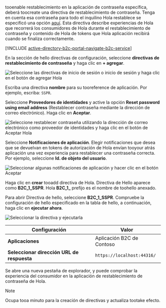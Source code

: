 tooenable restablecimiento en la aplicación de contraseña específica, deberá toocreate una directiva de restablecimiento de contraseña. Tenga en cuenta esa contraseña para todo el inquilino Hola restablece se especificó una opción [aquí](../articles/active-directory-b2c/active-directory-b2c-reference-sspr.md). Esta directiva describe experiencias de Hola que recorrerá los consumidores de Hola durante el restablecimiento de contraseña y contenido de Hola de tokens que Hola aplicación recibirá cuando se finaliza correctamente.

[!INCLUDE [active-directory-b2c-portal-navigate-b2c-service](active-directory-b2c-portal-navigate-b2c-service.md)]

En la sección de hello directivas de configuración, seleccione **directivas de restablecimiento de contraseña** y haga clic en **+ agregar**.

![Seleccione las directivas de inicio de sesión o inicio de sesión y haga clic en el botón de agregar Hola](media/active-directory-b2c-create-password-reset-policy/add-b2c-password-reset-policy.png)

Escriba una directiva **nombre** para su tooreference de aplicación. Por ejemplo, escriba: `SSPR`.

Seleccione **Proveedores de identidades** y active la opción **Reset password using email address** (Restablecer contraseña mediante la dirección de correo electrónico). Haga clic en **Aceptar**.

![Seleccione restablecer contraseña utilizando la dirección de correo electrónico como proveedor de identidades y haga clic en el botón de Aceptar Hola](media/active-directory-b2c-create-password-reset-policy/add-b2c-password-reset-identity-providers.png)

Seleccione **Notificaciones de aplicación**. Elegir notificaciones que desea que se devuelvan en tokens de autorización de Hola envían tooyour atrás aplicación una vez experiencia para restablecer una contraseña correcta. Por ejemplo, seleccione **Id. de objeto del usuario**.

![Seleccionar algunas notificaciones de aplicación y hacer clic en el botón Aceptar](media/active-directory-b2c-create-password-reset-policy/add-b2c-password-reset-application-claims.png)

Haga clic en **crear** tooadd directiva de Hola. Directiva de Hello aparece como **B2C_1_SSPR**. Hola **B2C_1_** prefijo es el nombre de toohello anexado.

Para abrir Directiva de hello, seleccione **B2C_1_SSPR**. Compruebe la configuración de hello especificado en la tabla de hello, a continuación, haga clic en **ejecutar ahora**.

![Seleccionar la directiva y ejecutarla](media/active-directory-b2c-create-password-reset-policy/run-b2c-password-reset-policy.png)

| Configuración      | Valor  |
| ------------ | ------ |
| **Aplicaciones** | Aplicación B2C de Contoso |
| **Seleccionar dirección URL de respuesta** | `https://localhost:44316/` |

Se abre una nueva pestaña de explorador, y puede comprobar la experiencia del consumidor en la aplicación de restablecimiento de contraseña de Hola.

> [!NOTE]
> Ocupa tooa minuto para la creación de directivas y actualiza tootake efecto.
>
